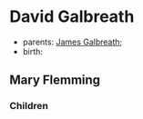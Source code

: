 # David Galbreath

- parents: [James Galbreath](galbreath-james-1713.md);
- birth: 

## Mary Flemming

### Children
